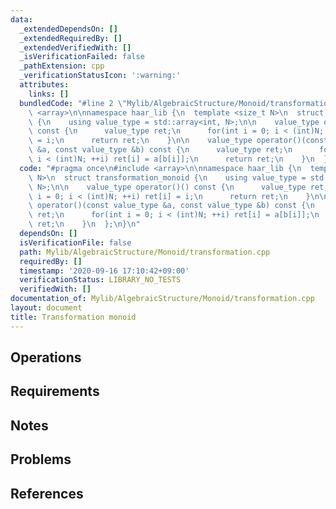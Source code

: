 ```yaml
---
data:
  _extendedDependsOn: []
  _extendedRequiredBy: []
  _extendedVerifiedWith: []
  _isVerificationFailed: false
  _pathExtension: cpp
  _verificationStatusIcon: ':warning:'
  attributes:
    links: []
  bundledCode: "#line 2 \"Mylib/AlgebraicStructure/Monoid/transformation.cpp\"\n#include\
    \ <array>\n\nnamespace haar_lib {\n  template <size_t N>\n  struct transformation_monoid\
    \ {\n    using value_type = std::array<int, N>;\n\n    value_type operator()()\
    \ const {\n      value_type ret;\n      for(int i = 0; i < (int)N; ++i) ret[i]\
    \ = i;\n      return ret;\n    }\n\n    value_type operator()(const value_type\
    \ &a, const value_type &b) const {\n      value_type ret;\n      for(int i = 0;\
    \ i < (int)N; ++i) ret[i] = a[b[i]];\n      return ret;\n    }\n  };\n}\n"
  code: "#pragma once\n#include <array>\n\nnamespace haar_lib {\n  template <size_t\
    \ N>\n  struct transformation_monoid {\n    using value_type = std::array<int,\
    \ N>;\n\n    value_type operator()() const {\n      value_type ret;\n      for(int\
    \ i = 0; i < (int)N; ++i) ret[i] = i;\n      return ret;\n    }\n\n    value_type\
    \ operator()(const value_type &a, const value_type &b) const {\n      value_type\
    \ ret;\n      for(int i = 0; i < (int)N; ++i) ret[i] = a[b[i]];\n      return\
    \ ret;\n    }\n  };\n}\n"
  dependsOn: []
  isVerificationFile: false
  path: Mylib/AlgebraicStructure/Monoid/transformation.cpp
  requiredBy: []
  timestamp: '2020-09-16 17:10:42+09:00'
  verificationStatus: LIBRARY_NO_TESTS
  verifiedWith: []
documentation_of: Mylib/AlgebraicStructure/Monoid/transformation.cpp
layout: document
title: Transformation monoid
---
```


## Operations

## Requirements

## Notes

## Problems

## References

